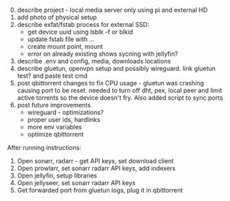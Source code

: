 0. describe project - local media server only using pi and external HD
1. add photo of physical setup
2. describe exfat/fstab process for external SSD:
    - get device uuid using lsblk -f or blkid
    - update fstab file with ...
    - create mount point, mount
    - error on already existing shows sycning with jellyfin?
3. describe .env and config, media, downloads locations
4. describe gluetun, openvpn setup and possibly wireguard. link gluetun test? and paste test cmd
5. post qbittorrent changes to fix CPU usage - gluetun was crashing causing port to be reset.  needed to turn off dht, pex, local peer and limit active torrents so the device doesn't fry. Also added script to sync ports
6. post future improvements
    - wireguard - optimizations?
    - proper user ids, hardlinks
    - more env variables
    - optimize qbittorrent

After running instructions:
1. Open sonarr, radarr - get API keys, set download client
2. Open prowlarr, set sonarr radarr API keys, add indexers
3. Open jellyfin, setup libraries
4. Open jellyseer, set sonarr radarr API keys
5. Get forwarded port from gluetun logs, plug it in qbittorrent
